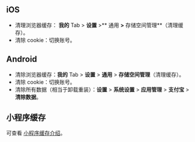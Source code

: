 ## iOS
- 清理浏览器缓存： **我的** Tab > **设置** >** 通用 **>** 存储空间管理**（清理缓存）。
- 清除 cookie：切换账号。

## Android

- 清除浏览器缓存：**我的** Tab > **设置** > **通用** > **存储空间管理**（清理缓存）。
- 清除 cookie：切换账号。
- 清除所有数据（相当于卸载重装）：**设置** > **系统设置** > **应用管理** > **支付宝** > **清除数据**。

## 小程序缓存
可查看 [小程序缓存介绍](https://opendocs.alipay.com/support/01rb0q)。
